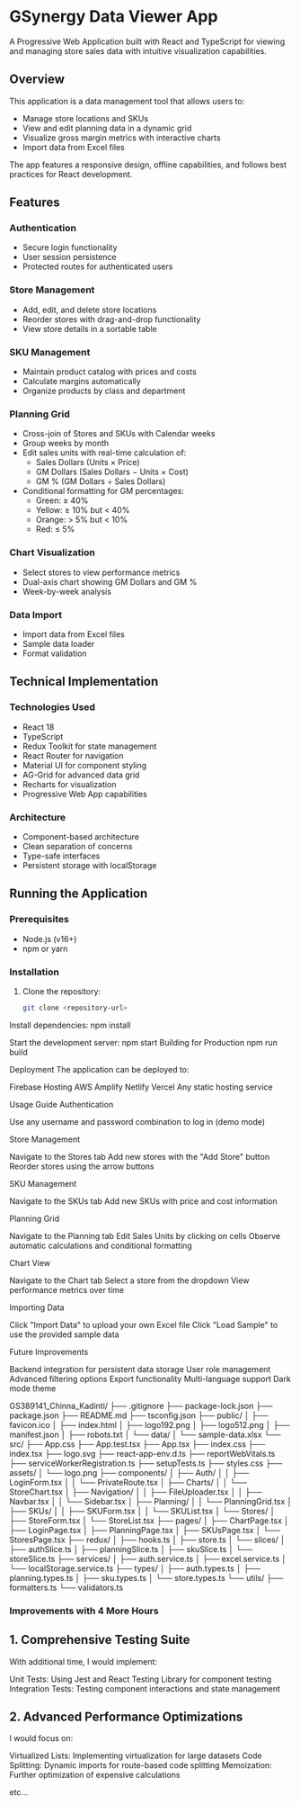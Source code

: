 # GSynergy Data Viewer App

A Progressive Web Application built with React and TypeScript for viewing and managing store sales data with intuitive visualization capabilities.

## Overview

This application is a data management tool that allows users to:

- Manage store locations and SKUs
- View and edit planning data in a dynamic grid
- Visualize gross margin metrics with interactive charts
- Import data from Excel files

The app features a responsive design, offline capabilities, and follows best practices for React development.

## Features

### Authentication
- Secure login functionality
- User session persistence
- Protected routes for authenticated users

### Store Management
- Add, edit, and delete store locations
- Reorder stores with drag-and-drop functionality
- View store details in a sortable table

### SKU Management
- Maintain product catalog with prices and costs
- Calculate margins automatically
- Organize products by class and department

### Planning Grid
- Cross-join of Stores and SKUs with Calendar weeks
- Group weeks by month
- Edit sales units with real-time calculation of:
  - Sales Dollars (Units × Price)
  - GM Dollars (Sales Dollars − Units × Cost)
  - GM % (GM Dollars ÷ Sales Dollars)
- Conditional formatting for GM percentages:
  - Green: ≥ 40%
  - Yellow: ≥ 10% but < 40%
  - Orange: > 5% but < 10%
  - Red: ≤ 5%

### Chart Visualization
- Select stores to view performance metrics
- Dual-axis chart showing GM Dollars and GM %
- Week-by-week analysis

### Data Import
- Import data from Excel files
- Sample data loader
- Format validation

## Technical Implementation

### Technologies Used
- React 18
- TypeScript
- Redux Toolkit for state management
- React Router for navigation
- Material UI for component styling
- AG-Grid for advanced data grid
- Recharts for visualization
- Progressive Web App capabilities

### Architecture
- Component-based architecture
- Clean separation of concerns
- Type-safe interfaces
- Persistent storage with localStorage

## Running the Application

### Prerequisites
- Node.js (v16+)
- npm or yarn

### Installation
1. Clone the repository:
   ```bash
   git clone <repository-url>

Install dependencies:
npm install

Start the development server:
npm start
Building for Production
npm run build



Deployment
The application can be deployed to:

Firebase Hosting
AWS Amplify
Netlify
Vercel
Any static hosting service

Usage Guide
Authentication

Use any username and password combination to log in (demo mode)

Store Management

Navigate to the Stores tab
Add new stores with the "Add Store" button
Reorder stores using the arrow buttons

SKU Management

Navigate to the SKUs tab
Add new SKUs with price and cost information

Planning Grid

Navigate to the Planning tab
Edit Sales Units by clicking on cells
Observe automatic calculations and conditional formatting

Chart View

Navigate to the Chart tab
Select a store from the dropdown
View performance metrics over time

Importing Data

Click "Import Data" to upload your own Excel file
Click "Load Sample" to use the provided sample data

Future Improvements

Backend integration for persistent data storage
User role management
Advanced filtering options
Export functionality
Multi-language support
Dark mode theme



GS389141_Chinna_Kadinti/ 
├── .gitignore 
├── package-lock.json 
├── package.json 
├── README.md 
├── tsconfig.json 
├── public/ 
│   ├── favicon.ico 
│   ├── index.html 
│   ├── logo192.png 
│   ├── logo512.png 
│   ├── manifest.json 
│   ├── robots.txt 
│   └── data/ 
│       └── sample-data.xlsx 
└── src/ 
    ├── App.css 
    ├── App.test.tsx 
    ├── App.tsx 
    ├── index.css 
    ├── index.tsx 
    ├── logo.svg 
    ├── react-app-env.d.ts 
    ├── reportWebVitals.ts 
    ├── serviceWorkerRegistration.ts 
    ├── setupTests.ts 
    ├── styles.css 
    ├── assets/ 
    │   └── logo.png 
    ├── components/ 
    │   ├── Auth/ 
    │   │   ├── LoginForm.tsx 
    │   │   └── PrivateRoute.tsx 
    │   ├── Charts/ 
    │   │   └── StoreChart.tsx 
    │   ├── Navigation/ 
    │   │   ├── FileUploader.tsx 
    │   │   ├── Navbar.tsx 
    │   │   └── Sidebar.tsx 
    │   ├── Planning/ 
    │   │   └── PlanningGrid.tsx 
    │   ├── SKUs/ 
    │   │   ├── SKUForm.tsx 
    │   │   └── SKUList.tsx 
    │   └── Stores/ 
    │       ├── StoreForm.tsx 
    │       └── StoreList.tsx 
    ├── pages/ 
    │   ├── ChartPage.tsx 
    │   ├── LoginPage.tsx 
    │   ├── PlanningPage.tsx 
    │   ├── SKUsPage.tsx 
    │   └── StoresPage.tsx 
    ├── redux/ 
    │   ├── hooks.ts 
    │   ├── store.ts 
    │   └── slices/ 
    │       ├── authSlice.ts 
    │       ├── planningSlice.ts 
    │       ├── skuSlice.ts 
    │       └── storeSlice.ts 
    ├── services/ 
    │   ├── auth.service.ts 
    │   ├── excel.service.ts 
    │   └── localStorage.service.ts 
    ├── types/ 
    │   ├── auth.types.ts 
    │   ├── planning.types.ts 
    │   ├── sku.types.ts 
    │   └── store.types.ts 
    └── utils/ 
        ├── formatters.ts 
        └── validators.ts







### Improvements with 4 More Hours
## 1. Comprehensive Testing Suite
With additional time, I would implement:

Unit Tests: Using Jest and React Testing Library for component testing
Integration Tests: Testing component interactions and state management

## 2. Advanced Performance Optimizations
I would focus on:

Virtualized Lists: Implementing virtualization for large datasets
Code Splitting: Dynamic imports for route-based code splitting
Memoization: Further optimization of expensive calculations

etc...




